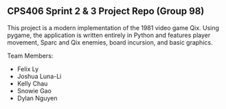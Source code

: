 ## CPS406 Sprint 2 & 3 Project Repo (Group 98)

This project is a modern implementation of the 1981 video game Qix. Using pygame, the application is written entirely in Python and features player movement, Sparc and Qix enemies, board incursion, and basic graphics. 

Team Members:
- Felix Ly
- Joshua Luna-Li
- Kelly Chau
- Snowie Gao
- Dylan Nguyen
